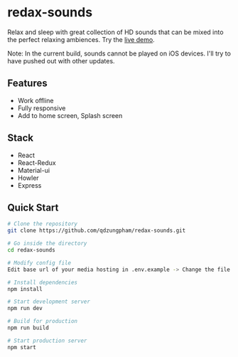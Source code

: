 # redax-sounds

Relax and sleep with great collection of HD sounds that can be mixed into the perfect relaxing ambiences. Try the [live demo](https://qdzungpham.com/redaxsounds/).

Note: In the current build, sounds cannot be played on iOS devices. I'll try to have pushed out with other updates.

## Features

- Work offline
- Fully responsive
- Add to home screen, Splash screen

## Stack

- React
- React-Redux
- Material-ui
- Howler
- Express

## Quick Start

```bash
# Clone the repository
git clone https://github.com/qdzungpham/redax-sounds.git

# Go inside the directory
cd redax-sounds

# Modify config file
Edit base url of your media hosting in .env.example -> Change the file name to .env

# Install dependencies
npm install

# Start development server
npm run dev

# Build for production
npm run build

# Start production server
npm start
```
